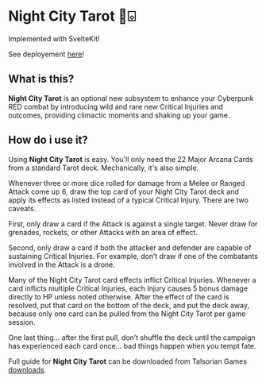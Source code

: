 # Night City Tarot 🌃⌺

Implemented with SvelteKit!

See deployement [here](night-city-tarot-production.up.railway.app)!

## What is this?

**Night City Tarot** is an optional new subsystem to enhance your Cyberpunk RED combat by introducing wild and rare new Critical Injuries and outcomes, providing climactic moments and shaking up your game.

## How do i use it?

Using **Night City Tarot** is easy. You'll only need the 22 Major Arcana Cards from a standard Tarot deck. Mechanically, it's also simple.

Whenever three or more dice rolled for damage from a Melee or Ranged Attack come up 6, draw the top card of your Night City Tarot deck and apply its effects as listed instead of a typical Critical Injury. There are two caveats.

First, only draw a card if the Attack is against a single target. Never draw for grenades, rockets, or other Attacks with an area of effect.

Second, only draw a card if both the attacker and defender are capable of sustaining Critical Injuries. For example, don’t draw if one of the combatants involved in the Attack is a drone.

Many of the Night City Tarot card effects inflict Critical Injuries. Whenever a card inflicts multiple Critical Injuries, each Injury causes 5 bonus damage directly to HP unless noted otherwise. After the effect of the card is resolved, put that card on the bottom of the deck, and put the deck away, because only one card can be pulled from the Night City Tarot per game session.

One last thing... after the first pull, don’t shuffle the deck until the campaign has experienced each card once... bad things happen when you tempt fate.

Full guide for **Night City Tarot** can be downloaded from Talsorian Games [downloads](https://rtalsoriangames.com/downloads/).
